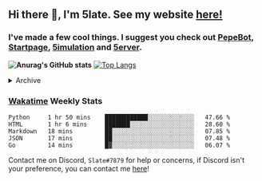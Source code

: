 ## Hi there 👋, I'm 5late. See my website [here!](https://me.slatedev.xyz?sf=gh)
### I've made a few cool things. I suggest you check out [PepeBot](https://github.com/5late/Pepe-Bot), [Startpage](https://github.com/5late/startpage), [5imulation](https://github.com/5late/5imulation) and [5erver](https://github.com/5late/5erver). 

**![Anurag's GitHub stats](https://github-readme-stats.vercel.app/api?username=5late&count_private=true&show_icons=true&theme=tokyonight)**
[![Top Langs](https://github-readme-stats.vercel.app/api/top-langs/?username=5late&theme=ayu-mirage)](https://github.com/anuraghazra/github-readme-stats)

<details>
<summary>Archive</summary>
    
#### [API-Backend](https://github.com/5late/API-Backend)
- Used in xdHacks Mini To Hackathon July 2021 (not maintained)
#### [Yoinkbot](https://github.com/5late/Yoinkbot)
- Archived Discord bot with dozens of fun commands (not maintained)
#### [Startpage](https://github.com/5late/Startpage)
- Fresh and clean dark themed startpage including to-do links, hyperlinks, date and time, and a personal greeting message (partially maintained)

</details>

### [Wakatime](https://wakatime.com/@5late) Weekly Stats

<!--START_SECTION:waka-->
```text
Python     1 hr 50 mins    ████████████░░░░░░░░░░░░░   47.66 % 
HTML       1 hr 6 mins     ███████░░░░░░░░░░░░░░░░░░   28.60 % 
Markdown   18 mins         ██░░░░░░░░░░░░░░░░░░░░░░░   07.85 % 
JSON       17 mins         ██░░░░░░░░░░░░░░░░░░░░░░░   07.48 % 
Go         14 mins         █▓░░░░░░░░░░░░░░░░░░░░░░░   06.07 % 
```
<!--END_SECTION:waka-->

Contact me on Discord, ``Slate#7879`` for help or concerns, if Discord isn't your preference, you can contact me [here](https://github.com/5late/5late/issues)!
